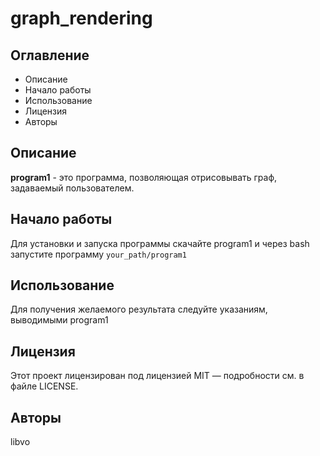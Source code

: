 # graph_rendering

## Оглавление
- Описание
- Начало работы
- Использование
- Лицензия
- Авторы

## Описание

**program1** - это программа, позволяющая отрисовывать граф, задаваемый пользователем.

## Начало работы

Для установки и запуска программы скачайте program1 и через bash запустите программу 
```your_path/program1```

## Использование

Для получения желаемого результата следуйте указаниям, выводимыми program1

## Лицензия

Этот проект лицензирован под лицензией MIT — подробности см. в файле LICENSE.

## Авторы

libvo
